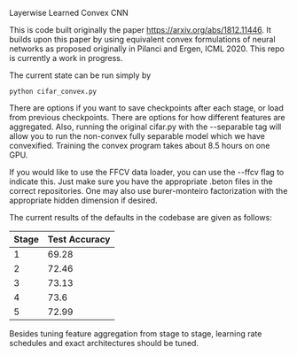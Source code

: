 Layerwise Learned Convex CNN

This is code built originally the paper https://arxiv.org/abs/1812.11446. It builds upon this paper by using equivalent convex formulations of neural networks as proposed originally in Pilanci and Ergen, ICML 2020. This repo is currently a work in progress. 

The current state can be run simply by

```
python cifar_convex.py
```

There are options if you want to save checkpoints after each stage, or load from previous checkpoints. There are options for how different features are aggregated. Also, running the original cifar.py with the --separable tag will allow you to run the non-convex fully separable model which we have convexified. Training the convex program takes about 8.5 hours on one GPU. 

If you would like to use the FFCV data loader, you can use the --ffcv flag to indicate this. Just make sure you have the appropriate .beton files in the correct repositories. One may also use burer-monteiro factorization with the appropriate hidden dimension if desired. 


The current results of the defaults in the codebase are given as follows:

| Stage | Test Accuracy |
|-------|---------------|
| 1     | 69.28         |
| 2     | 72.46         |
| 3     | 73.13         |
| 4     | 73.6          |
| 5     | 72.99         |


Besides tuning feature aggregation from stage to stage, learning rate schedules and exact architectures should be tuned. 
